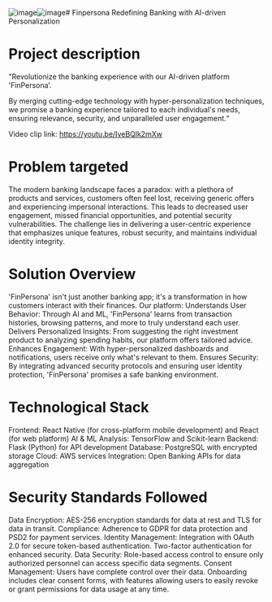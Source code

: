 ![image](https://github.com/Saideep8899/Finpersona/assets/149797783/32799d9f-78de-4cbe-8922-2cb6c1b0c2d1)![image](https://github.com/Saideep8899/Finpersona/assets/149797783/ff460731-0c66-434e-88dd-2251f05d89ed)# Finpersona
Redefining Banking with AI-driven Personalization

# Project description
"Revolutionize the banking experience with our AI-driven platform 'FinPersona’. 

By merging cutting-edge technology with hyper-personalization techniques, we promise a banking experience tailored to each individual's needs, ensuring relevance, security, and unparalleled user engagement.“

Video clip link: https://youtu.be/IveBQlk2mXw 

# Problem targeted
The modern banking landscape faces a paradox: with a plethora of products and services, customers often feel lost, receiving generic offers and experiencing impersonal interactions. 
This leads to decreased user engagement, missed financial opportunities, and potential security vulnerabilities. 
The challenge lies in delivering a user-centric experience that emphasizes unique features, robust security, and maintains individual identity integrity.
# Solution Overview
'FinPersona' isn't just another banking app; it's a transformation in how customers interact with their finances. Our platform:
Understands User Behavior: Through AI and ML, 'FinPersona' learns from transaction histories, browsing patterns, and more to truly understand each user.
Delivers Personalized Insights: From suggesting the right investment product to analyzing spending habits, our platform offers tailored advice.
Enhances Engagement: With hyper-personalized dashboards and notifications, users receive only what's relevant to them.
Ensures Security: By integrating advanced security protocols and ensuring user identity protection, 'FinPersona' promises a safe banking environment.

# Technological Stack
Frontend: React Native (for cross-platform mobile development) and React (for web platform)
AI & ML Analysis: TensorFlow and Scikit-learn
Backend: Flask (Python) for API development
Database: PostgreSQL with encrypted storage
Cloud: AWS services
Integration: Open Banking APIs for data aggregation

# Security Standards Followed
Data Encryption: AES-256 encryption standards for data at rest and TLS for data in transit.
Compliance: Adherence to GDPR for data protection and PSD2 for payment services.
Identity Management: Integration with OAuth 2.0 for secure token-based authentication. Two-factor authentication for enhanced security.
Data Security: Role-based access control to ensure only authorized personnel can access specific data segments.
Consent Management: Users have complete control over their data. Onboarding includes clear consent forms, with features allowing users to easily revoke or grant permissions for data usage at any time.

# 



